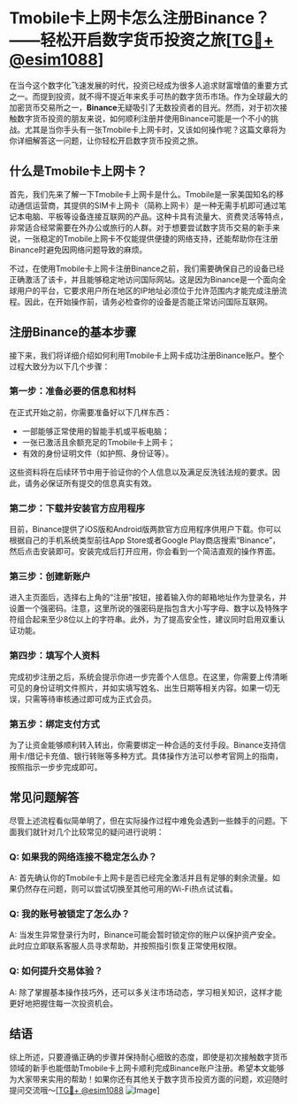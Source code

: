 # Tmobile卡上网卡怎么注册Binance？——轻松开启数字货币投资之旅[[TG💪+ @esim1088](https://t.me/s/esim1088)]

在当今这个数字化飞速发展的时代，投资已经成为很多人追求财富增值的重要方式之一。而提到投资，就不得不提近年来炙手可热的数字货币市场。作为全球最大的加密货币交易所之一，**Binance**无疑吸引了无数投资者的目光。然而，对于初次接触数字货币投资的朋友来说，如何顺利注册并使用Binance可能是一个不小的挑战。尤其是当你手头有一张Tmobile卡上网卡时，又该如何操作呢？这篇文章将为你详细解答这一问题，让你轻松开启数字货币投资之旅。

## 什么是Tmobile卡上网卡？

首先，我们先来了解一下Tmobile卡上网卡是什么。Tmobile是一家美国知名的移动通信运营商，其提供的SIM卡上网卡（简称上网卡）是一种无需手机即可通过笔记本电脑、平板等设备连接互联网的产品。这种卡具有流量大、资费灵活等特点，非常适合经常需要在外办公或旅行的人群。对于想要尝试数字货币交易的新手来说，一张稳定的Tmobile上网卡不仅能提供便捷的网络支持，还能帮助你在注册Binance时避免因网络问题导致的麻烦。

不过，在使用Tmobile卡上网卡注册Binance之前，我们需要确保自己的设备已经正确激活了该卡，并且能够稳定地访问国际网站。这是因为Binance是一个面向全球用户的平台，它要求用户所在地区的IP地址必须位于允许范围内才能完成注册流程。因此，在开始操作前，请务必检查你的设备是否能正常访问国际互联网。

## 注册Binance的基本步骤

接下来，我们将详细介绍如何利用Tmobile卡上网卡成功注册Binance账户。整个过程大致分为以下几个步骤：

### 第一步：准备必要的信息和材料

在正式开始之前，你需要准备好以下几样东西：
- 一部能够正常使用的智能手机或平板电脑；
- 一张已激活且余额充足的Tmobile卡上网卡；
- 有效的身份证明文件（如护照、身份证等）。

这些资料将在后续环节中用于验证你的个人信息以及满足反洗钱法规的要求。因此，请务必保证所有提交的信息真实有效。

### 第二步：下载并安装官方应用程序

目前，Binance提供了iOS版和Android版两款官方应用程序供用户下载。你可以根据自己的手机系统类型前往App Store或者Google Play商店搜索“Binance”，然后点击安装即可。安装完成后打开应用，你会看到一个简洁直观的操作界面。

### 第三步：创建新账户

进入主页面后，选择右上角的“注册”按钮，接着输入你的邮箱地址作为登录名，并设置一个强密码。注意，这里所说的强密码是指包含大小写字母、数字以及特殊字符组合起来至少8位以上的字符串。此外，为了提高安全性，建议同时启用双重认证功能。

### 第四步：填写个人资料

完成初步注册之后，系统会提示你进一步完善个人信息。在这里，你需要上传清晰可见的身份证明文件照片，并如实填写姓名、出生日期等相关内容。如果一切无误，只需等待审核通过即可成为正式会员。

### 第五步：绑定支付方式

为了让资金能够顺利转入转出，你需要绑定一种合适的支付手段。Binance支持信用卡/借记卡充值、银行转账等多种方式。具体操作方法可以参考官网上的指南，按照指示一步步完成即可。

## 常见问题解答

尽管上述流程看似简单明了，但在实际操作过程中难免会遇到一些棘手的问题。下面我们就针对几个比较常见的疑问进行说明：

### Q: 如果我的网络连接不稳定怎么办？
A: 首先确认你的Tmobile卡上网卡是否已经完全激活并且有足够的剩余流量。如果仍然存在问题，则可以尝试切换至其他可用的Wi-Fi热点试试看。

### Q: 我的账号被锁定了怎么办？
A: 当发生异常登录行为时，Binance可能会暂时锁定你的账户以保护资产安全。此时应立即联系客服人员寻求帮助，并按照指引恢复正常使用权限。

### Q: 如何提升交易体验？
A: 除了掌握基本操作技巧外，还可以多关注市场动态，学习相关知识，这样才能更好地把握住每一次投资机会。

## 结语

综上所述，只要遵循正确的步骤并保持耐心细致的态度，即使是初次接触数字货币领域的新手也能借助Tmobile卡上网卡顺利完成Binance账户注册。希望本文能够为大家带来实用的帮助！如果你还有其他关于数字货币投资方面的问题，欢迎随时提问交流哦～[[TG💪+ @esim1088](https://t.me/s/esim1088) ![Image](https://i.postimg.cc/4NQfJmqS/Snipaste-2025-05-13-00-14-12.png)]